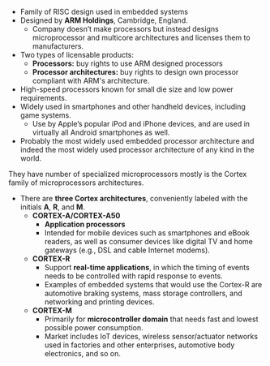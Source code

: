 
- Family of RISC design used in embedded systems
- Designed by **ARM Holdings**, Cambridge, England.
	- Company doesn’t make processors but instead designs microprocessor and multicore architectures and licenses them to manufacturers.
- Two types of licensable products:
	- **Processors:** buy rights to use ARM designed processors
	- **Processor architectures:** buy rights to design own processor compliant with ARM's architecture.
- High-speed processors known for small die size and low power requirements. 
- Widely used in smartphones and other handheld devices, including game systems.
	- Use by Apple’s popular iPod and iPhone devices, and are used in virtually all Android smartphones as well.
- Probably the most widely used embedded processor architecture and indeed the most widely used processor architecture of any kind in the world.

They have number of specialized microprocessors mostly is the Cortex family of microprocessors architectures.
- There are **three Cortex architectures**, conveniently labeled with the initials **A**, **R**, and **M**.
	- **CORTEX-A/CORTEX-A50**
		- **Application processors**
		- Intended for mobile devices such as smartphones and eBook readers, as well as consumer devices like digital TV and home gateways (e.g., DSL and cable Internet modems).
	-  **CORTEX-R** 
		- Support **real-time applications**, in which the timing of events needs to be controlled with rapid response to events.
		- Examples of embedded systems that would use the Cortex-R are automotive braking systems, mass storage controllers, and networking and printing devices.
	- **CORTEX-M**
		- Primarily for **microcontroller domain** that needs fast and lowest possible power consumption.
		- Market includes IoT devices, wireless sensor/actuator networks used in factories and other enterprises, automotive body electronics, and so on.
